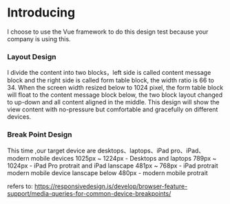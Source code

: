 Introducing
===
I choose to use the Vue framework to do this design test because your company is using this.

### Layout Design
I divide the content into two blocks，left side is called content message block and the right side is called form table block, the width ratio is 66 to 34. When the screen width resized below to 1024 pixel, the form table block will float to the content message block below, the two block layout changed to up-down and all content aligned in the middle. This design will show the view content with no-pressure but comfortable and gracefully on different devices.

### Break Point Design
This time ,our target device are desktops、laptops、iPad pro、iPad、modern mobile devices
1025px ~ 1224px - Desktops and laptops
789px ~ 1024px - iPad Pro protrait and iPad lanscape
481px ~ 768px - iPad protrait modern mobile device lanscape
below 480px - modern mobile protrait

refers to: https://responsivedesign.is/develop/browser-feature-support/media-queries-for-common-device-breakpoints/